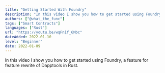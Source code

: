 ```yaml
---
title: "Getting Started With Foundry"
description: "In this video I show you how to get started using Foundry, a feature for feature rewrite of Dapptools in Rust."
authors: ["@what_the_func"]
tags: ["Smart Contracts"]
languages: ["Rust"]
url: "https://youtu.be/wqFnif_6Mbc"
dateAdded: 2022-01-10
level: "Beginner"
date: 2022-01-09
---
```


In this video I show you how to get started using Foundry, a feature for feature rewrite of Dapptools in Rust.
